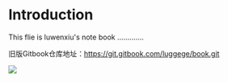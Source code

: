 # Introduction

This flie is luwenxiu's note book .............

旧版Gitbook仓库地址：https://git.gitbook.com/luggege/book.git 

![](.gitbook/assets/xue-xi-ren-wu-gui-hua.png)

